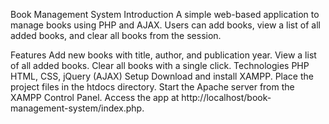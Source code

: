 Book Management System
Introduction
A simple web-based application to manage books using PHP and AJAX. Users can add books, view a list of all added books, and clear all books from the session.

Features
Add new books with title, author, and publication year.
View a list of all added books.
Clear all books with a single click.
Technologies
PHP
HTML, CSS, jQuery (AJAX)
Setup
Download and install XAMPP.
Place the project files in the htdocs directory.
Start the Apache server from the XAMPP Control Panel.
Access the app at http://localhost/book-management-system/index.php.
